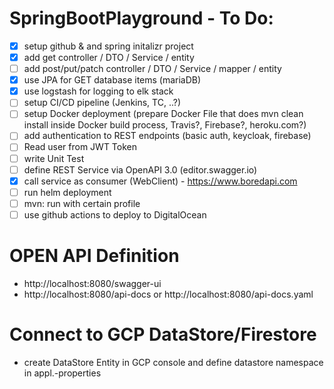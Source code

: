 # SpringBootPlayground - To Do:
- [x] setup github & and spring initalizr project
- [x] add get controller / DTO / Service / entity
- [ ] add post/put/patch controller / DTO / Service / mapper / entity
- [x] use JPA for GET database items (mariaDB)
- [x] use logstash for logging to elk stack
- [ ] setup CI/CD pipeline (Jenkins, TC, ..?)
- [ ] setup Docker deployment (prepare Docker File that does mvn clean install inside Docker build process, Travis?, Firebase?, heroku.com?)
- [ ] add authentication to REST endpoints (basic auth, keycloak, firebase)
- [ ] Read user from JWT Token
- [ ] write Unit Test
- [ ] define REST Service via OpenAPI 3.0 (editor.swagger.io)
- [x] call service as consumer (WebClient) - https://www.boredapi.com
- [ ] run helm deployment
- [ ] mvn: run with certain profile
- [ ] use github actions to deploy to DigitalOcean

# OPEN API Definition
 - http://localhost:8080/swagger-ui
 - http://localhost:8080/api-docs or http://localhost:8080/api-docs.yaml

# Connect to GCP DataStore/Firestore
- create DataStore Entity in GCP console and define datastore namespace in appl.-properties

  